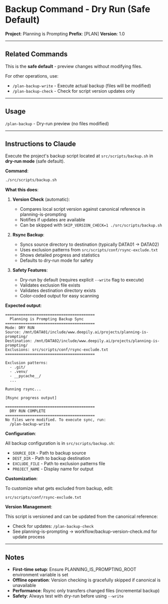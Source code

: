 # Backup Command - Dry Run (Safe Default)

**Project**: Planning is Prompting
**Prefix**: [PLAN]
**Version**: 1.0

---

## Related Commands

This is the **safe default** - preview changes without modifying files.

For other operations, use:
- `/plan-backup-write` - Execute actual backup (files will be modified)
- `/plan-backup-check` - Check for script version updates only

---

## Usage

`/plan-backup` - Dry-run preview (no files modified)

---

## Instructions to Claude

Execute the project's backup script located at `src/scripts/backup.sh` in **dry-run mode** (safe default).

**Command**:
```bash
./src/scripts/backup.sh
```

**What this does**:

1. **Version Check** (automatic):
   - Compares local script version against canonical reference in planning-is-prompting
   - Notifies if updates are available
   - Can be skipped with `SKIP_VERSION_CHECK=1 ./src/scripts/backup.sh`

2. **Rsync Backup**:
   - Syncs source directory to destination (typically DATA01 → DATA02)
   - Uses exclusion patterns from `src/scripts/conf/rsync-exclude.txt`
   - Shows detailed progress and statistics
   - Defaults to dry-run mode for safety

3. **Safety Features**:
   - Dry-run by default (requires explicit `--write` flag to execute)
   - Validates exclusion file exists
   - Validates destination directory exists
   - Color-coded output for easy scanning

**Expected output**:

```
========================================
  Planning is Prompting Backup Sync
========================================
Mode: DRY RUN
Source: /mnt/DATA01/include/www.deepily.ai/projects/planning-is-prompting/
Destination: /mnt/DATA02/include/www.deepily.ai/projects/planning-is-prompting/
Exclusions: src/scripts/conf/rsync-exclude.txt
========================================

Exclusion patterns:
  - .git/
  - .venv/
  - __pycache__/
  ...

Running rsync...

[Rsync progress output]

========================================
  DRY RUN COMPLETE
========================================
No files were modified. To execute sync, run:
  /plan-backup-write
```

**Configuration**:

All backup configuration is in `src/scripts/backup.sh`:
- `SOURCE_DIR` - Path to backup source
- `DEST_DIR` - Path to backup destination
- `EXCLUDE_FILE` - Path to exclusion patterns file
- `PROJECT_NAME` - Display name for output

**Customization**:

To customize what gets excluded from backup, edit:
```
src/scripts/conf/rsync-exclude.txt
```

**Version Management**:

This script is versioned and can be updated from the canonical reference:
- Check for updates: `/plan-backup-check`
- See planning-is-prompting → workflow/backup-version-check.md for update process

---

## Notes

- **First-time setup**: Ensure PLANNING_IS_PROMPTING_ROOT environment variable is set
- **Offline operation**: Version checking is gracefully skipped if canonical is unavailable
- **Performance**: Rsync only transfers changed files (incremental backup)
- **Safety**: Always test with dry-run before using `--write`
